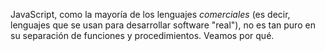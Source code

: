 JavaScript, como la mayoría de los lenguajes _comerciales_ (es decir, lenguajes que se usan para desarrollar software "real"), no es tan puro en su separación de funciones y procedimientos. Veamos por qué. 